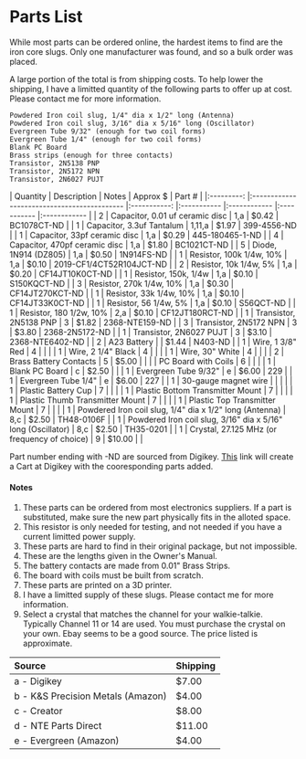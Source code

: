 # Parts List

While most parts can be ordered online, the hardest items to find are the iron core slugs.  Only one manufacturer was found, and so a bulk order was placed.  

A large portion of the total is from shipping costs.  To help lower the shipping, I have a limitted quantity of the following parts to offer up at cost.  Please contact me for more information.

	Powdered Iron coil slug, 1/4" dia x 1/2" long (Antenna)
	Powdered Iron coil slug, 3/16" dia x 5/16" long (Oscillator)
	Evergreen Tube 9/32" (enough for two coil forms)
	Evergreen Tube 1/4" (enough for two coil forms)
	Blank PC Board
	Brass strips (enough for three contacts)
	Transistor, 2N5138 PNP
	Transistor, 2N5172 NPN
	Transistor, 2N6027 PUJT




|	Quantity	|	Description	|	Notes	|	Approx $	|	Part #	|
|:---------:		|:-------------------------------------------		|:-----------:		|:-----------	|:------------	|:-----------	|:------------	|
|	2	|	Capacitor, 0.01 uf ceramic disc	|	1,a	|	$0.42	|	BC1078CT-ND	|
|	1	|	Capacitor, 3.3uf Tantalum	|	1,11,a	|	$1.97	|	399-4556-ND	|
|	1	|	Capacitor, 33pf ceramic disc	|	1,a	|	$0.29	|	445-180465-1-ND	|
|	4	|	Capacitor, 470pf ceramic disc	|	1,a	|	$1.80	|	BC1021CT-ND	|
|	5	|	Diode, 1N914 (DZ805)	|	1,a	|	$0.50	|	1N914FS-ND	|
|	1	|	Resistor, 100k 1/4w, 10%	|	1,a	|	$0.10	|	2019-CF1/4CT52R104JCT-ND	|
|	2	|	Resistor, 10k 1/4w, 5%	|	1,a	|	$0.20	|	CF14JT10K0CT-ND	|
|	1	|	Resistor, 150k, 1/4w	|	1,a	|	$0.10	|	S150KQCT-ND	|
|	3	|	Resistor, 270k 1/4w, 10%	|	1,a	|	$0.30	|	CF14JT270KCT-ND	|
|	1	|	Resistor, 33k 1/4w, 10%	|	1,a	|	$0.10	|	CF14JT33K0CT-ND	|
|	1	|	Resistor, 56 1/4w, 5%	|	1,a	|	$0.10	|	S56QCT-ND	|
|	1	|	Resistor, 180 1/2w, 10%	|	2,a	|	$0.10	|	CF12JT180RCT-ND	|
|	1	|	Transistor, 2N5138 PNP	|	3	|	$1.82	|	2368-NTE159-ND	|
|	3	|	Transistor, 2N5172 NPN	|	3	|	$3.80	|	2368-2N5172-ND	|
|	1	|	Transistor, 2N6027 PUJT	|	3	|	$3.10	|	2368-NTE6402-ND	|
|	2	|	A23 Battery	|		|	$1.44	|	N403-ND	|
|	1	|	Wire, 1 3/8" Red	|	4	|		|		|
|	1	|	Wire, 2 1/4" Black	|	4	|		|		|
|	1	|	Wire, 30" White	|	4	|		|		|
|	2	|	Brass Battery Contacts	|	5	|	$5.00	|		|
|		|	PC Board with Coils	|	6	|		|		|
|	1	|	Blank PC Board	|	c	|	$2.50	|		|
|	1	|	Evergreen Tube 9/32"	|	e	|	$6.00	|	229	|
|	1	|	Evergreen Tube 1/4"	|	e	|	$6.00	|	227	|
|	1	|	30-gauge magnet wire	|		|		|		|
|	1	|	Plastic Battery Cup	|	7	|		|		|
|	1	|	Plastic Bottom Transmitter Mount	|	7	|		|		|
|	1	|	Plastic Thumb Transmitter Mount	|	7	|		|		|
|	1	|	Plastic Top Transmitter Mount	|	7	|		|		|
|	1	|	Powdered Iron coil slug, 1/4" dia x 1/2" long (Antenna)	|	8,c	|	$2.50	|	TH48-0106F 	|
|	1	|	Powdered Iron coil slug, 3/16" dia x 5/16" long (Oscillator)	|	8,c	|	$2.50	|	TH35-0201 	|
|	1	|	Crystal, 27.125 MHz (or frequency of choice)	|	9	|	$10.00	|		|



Part number ending with -ND are sourced from Digikey.  [This](https://www.digikey.com/short/73qt3h2c) link will create a Cart at Digikey with the cooresponding parts added.

#### Notes

1. These parts can be ordered from most electronics suppliers.  If a part is substituted, make sure the new part physically fits in the alloted space.
2. This resistor is only needed for testing, and not needed if you have a current limitted power supply.
3. These parts are hard to find in their original package, but not impossible.
4. These are the lengths given in the Owner's Manual.  
5. The battery contacts are made from 0.01" Brass Strips. 
6. The board with coils must be built from scratch.
7. These parts are printed on a 3D printer.
8. I have a limitted supply of these slugs. Please contact me for more information.
9. Select a crystal that matches the channel for your walkie-talkie.  Typically Channel 11 or 14 are used.  You must purchase the crystal on your own.  Ebay seems to be a good source.  The price listed is approximate.

|	Source	|			Shipping	|
|:--------		|:-------------------------------------------				|
|	a - Digikey	|			$7.00	|
|	b - K&S Precision Metals (Amazon)	|			$4.00	|
|	c - Creator	|			$8.00	|
|	d - NTE Parts Direct	|			$11.00	|
|	e - Evergreen (Amazon)	|			$4.00	|






